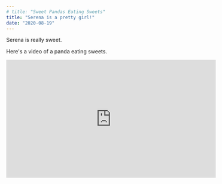 ```yaml
---
# title: "Sweet Pandas Eating Sweets"
title: "Serena is a pretty girl!"
date: "2020-08-19"
---
```


Serena is really sweet.

Here's a video of a panda eating sweets.

<iframe width="560" height="315" src="https://www.youtube.com/embed/4n0xNbfJLR8" frameborder="0" allowfullscreen></iframe>
